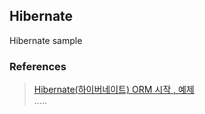 ## Hibernate
Hibernate sample




### References
> [Hibernate(하이버네이트) ORM 시작 , 예제](http://onecellboy.tistory.com/349 "")  
.....



